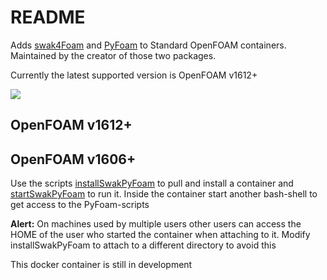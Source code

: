 # README #

Adds [swak4Foam](https://openfoamwiki.net/index.php/Contrib/swak4Foam) and [PyFoam](https://openfoamwiki.net/index.php/Contrib/PyFoam) to Standard OpenFOAM containers. Maintained by the creator of those two packages.

Currently the latest supported version is OpenFOAM v1612+

[![](https://images.microbadger.com/badges/image/hfdresearch/swak4foamandpyfoam.svg)](https://microbadger.com/images/hfdresearch/swak4foamandpyfoam "Get your own image badge on microbadger.com")

## OpenFOAM v1612+ ##

## OpenFOAM v1606+ ##

Use the scripts [installSwakPyFoam](https://bitbucket.org/bgschaid/swak4foamandpyfoamdockerfile/src/67976d0d86c566e4fc735e0cbf994c48f78c0acf/installSwakPyFoam?at=v1606%2B&fileviewer=file-view-default) to pull and install a container and [startSwakPyFoam](https://bitbucket.org/bgschaid/swak4foamandpyfoamdockerfile/src/67976d0d86c566e4fc735e0cbf994c48f78c0acf/startSwakPyFoam?at=v1606%2B&fileviewer=file-view-default) to run it. Inside the container start another bash-shell to get access to the PyFoam-scripts


**Alert:** On machines used by multiple users other users can access the HOME of the user who started the container when attaching to it. Modify installSwakPyFoam to attach to a different directory to avoid this

This docker container is still in development
